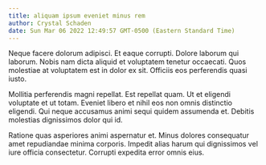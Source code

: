 ```yaml
---
title: aliquam ipsum eveniet minus rem
author: Crystal Schaden
date: Sun Mar 06 2022 12:49:57 GMT-0500 (Eastern Standard Time)
---
```

Neque facere dolorum adipisci. Et eaque corrupti. Dolore laborum qui laborum. Nobis nam dicta aliquid et voluptatem tenetur occaecati. Quos molestiae at voluptatem est in dolor ex sit. Officiis eos perferendis quasi iusto.

 Mollitia perferendis magni repellat. Est repellat quam. Ut et eligendi voluptate et ut totam. Eveniet libero et nihil eos non omnis distinctio eligendi. Qui neque accusamus animi sequi quidem assumenda et. Debitis molestias dignissimos dolor qui id.

 Ratione quas asperiores animi aspernatur et. Minus dolores consequatur amet repudiandae minima corporis. Impedit alias harum qui dignissimos vel iure officia consectetur. Corrupti expedita error omnis eius.